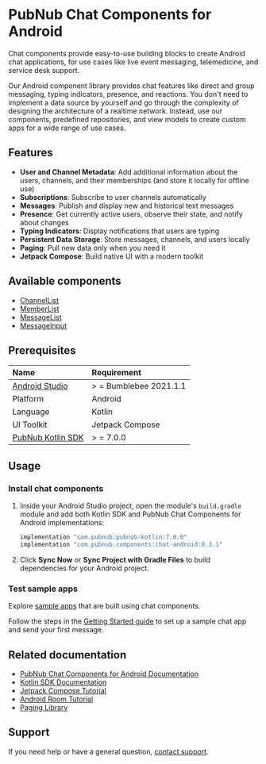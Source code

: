 # PubNub Chat Components for Android

Chat components provide easy-to-use building blocks to create Android chat applications, for use
cases like live event messaging, telemedicine, and service desk support.

Our Android component library provides chat features like direct and group messaging, typing
indicators, presence, and reactions. You don't need to implement a data source by yourself and go
through the complexity of designing the architecture of a realtime network. Instead, use our
components, predefined repositories, and view models to create custom apps for a wide range of use
cases.

## Features

* **User and Channel Metadata**: Add additional information about the users, channels, and their
  memberships (and store it locally for offline use)
* **Subscriptions**: Subscribe to user channels automatically
* **Messages**: Publish and display new and historical text messages
* **Presence**: Get currently active users, observe their state, and notify about changes
* **Typing Indicators**: Display notifications that users are typing
* **Persistent Data Storage**: Store messages, channels, and users locally
* **Paging**: Pull new data only when you need it
* **Jetpack Compose**: Build native UI with a modern toolkit

## Available components

* [ChannelList](https://www.pubnub.com/docs/chat/components/android/ui-components-android#channellist)
* [MemberList](https://www.pubnub.com/docs/chat/components/android/ui-components-android#memberlist)
* [MessageList](https://www.pubnub.com/docs/chat/components/android/ui-components-android#messagelist)
* [MessageInput](https://www.pubnub.com/docs/chat/components/android/ui-components-android#messageinput)

## Prerequisites

| Name | Requirement |
| :--- | :------ |
| [Android Studio](https://developer.android.com/studio/preview) | > = Bumblebee 2021.1.1 |
| Platform | Android |
| Language | Kotlin |
| UI Toolkit | Jetpack Compose |
| [PubNub Kotlin SDK](https://github.com/pubnub/kotlin) | > = 7.0.0 |

## Usage

### Install chat components

1. Inside your Android Studio project, open the module's `build.gradle` module and add both Kotlin
   SDK and PubNub Chat Components for Android implementations:

    ```kotlin
    implementation "com.pubnub:pubnub-kotlin:7.0.0"
    implementation "com.pubnub.components:chat-android:0.3.1"
    ```

2. Click **Sync Now** or **Sync Project with Gradle Files** to build dependencies for your Android
   project.

### Test sample apps

Explore [sample apps](https://github.com/pubnub/chat-components-android-examples/blob/master/README.md)
that are built using chat components.

Follow the steps in
the [Getting Started guide](https://www.pubnub.com/docs/chat/components/android/get-started-android)
to set up a sample chat app and send your first message.

## Related documentation

* [PubNub Chat Components for Android Documentation](https://www.pubnub.com/docs/chat/components/android/get-started-android)
* [Kotlin SDK Documentation](https://www.pubnub.com/docs/sdks/kotlin)
* [Jetpack Compose Tutorial](https://developer.android.com/jetpack/compose/tutorial)
* [Android Room Tutorial](https://developer.android.com/training/data-storage/room)
* [Paging Library](https://developer.android.com/topic/libraries/architecture/paging/v3-overview)

## Support

If you need help or have a general question, [contact support](mailto:support@pubnub.com).
